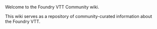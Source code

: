 Welcome to the Foundry VTT Community wiki.

This wiki serves as a repository of community-curated information about the Foundry VTT.
